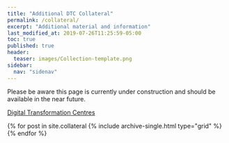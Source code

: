 ```yaml
---
title: "Additional DTC Collateral"        
permalink: /collateral/
excerpt: "Additional material and information"
last_modified_at: 2019-07-26T11:25:59-05:00
toc: true
published: true
header:
  teaser: images/Collection-template.png
sidebar:
  nav: "sidenav"
---
```


Please be aware this page is currently under construction and should be available in the near future.



[Digital Transformation Centres](./../assets/collateral/MD_8070a-19_Digital_Transformation_Center.pdf/)

  {% for post in site.collateral
    {% include archive-single.html type="grid" %}
  {% endfor %} 
